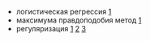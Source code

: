 
- логистическая регрессия   [1](#)
- максимума правдоподобия метод  [1](#)
- регуляризация [1](#) [2](#) [3](#)
